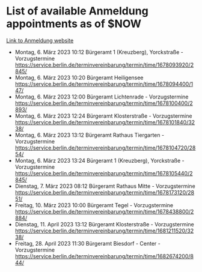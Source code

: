 # List of available Anmeldung appointments as of $NOW
[Link to Anmeldung website](https://service.berlin.de/terminvereinbarung/termin/tag.php?termin=1&anliegen[]=120686&dienstleisterlist=122210,122217,327316,122219,327312,122227,327314,122231,327346,122243,327348,122254,122252,329742,122260,329745,122262,329748,122271,327278,122273,327274,122277,327276,330436,122280,327294,122282,327290,122284,327292,122291,327270,122285,327266,122286,327264,122296,327268,150230,329760,122297,327286,122294,327284,122312,329763,122314,329775,122304,327330,122311,327334,122309,327332,317869,122281,327352,122279,329772,122283,122276,327324,122274,327326,122267,329766,122246,327318,122251,327320,122257,327322,122208,327298,122226,327300&herkunft=http%3A%2F%2Fservice.berlin.de%2Fdienstleistung%2F120686%2F)
- Montag, 6. März 2023 10:12 Bürgeramt 1 (Kreuzberg), Yorckstraße - Vorzugstermine https://service.berlin.de/terminvereinbarung/termin/time/1678093920/2845/
- Montag, 6. März 2023 10:20 Bürgeramt Heiligensee https://service.berlin.de/terminvereinbarung/termin/time/1678094400/147/
- Montag, 6. März 2023 12:00 Bürgeramt Lichtenrade - Vorzugstermine https://service.berlin.de/terminvereinbarung/termin/time/1678100400/2893/
- Montag, 6. März 2023 12:24 Bürgeramt Klosterstraße - Vorzugstermine https://service.berlin.de/terminvereinbarung/termin/time/1678101840/3238/
- Montag, 6. März 2023 13:12 Bürgeramt Rathaus Tiergarten - Vorzugstermine https://service.berlin.de/terminvereinbarung/termin/time/1678104720/2854/
- Montag, 6. März 2023 13:24 Bürgeramt 1 (Kreuzberg), Yorckstraße - Vorzugstermine https://service.berlin.de/terminvereinbarung/termin/time/1678105440/2845/
- Dienstag, 7. März 2023 08:12 Bürgeramt Rathaus Mitte - Vorzugstermine https://service.berlin.de/terminvereinbarung/termin/time/1678173120/2851/
- Freitag, 10. März 2023 10:00 Bürgeramt Tegel - Vorzugstermine https://service.berlin.de/terminvereinbarung/termin/time/1678438800/2884/
- Dienstag, 11. April 2023 13:12 Bürgeramt Klosterstraße - Vorzugstermine https://service.berlin.de/terminvereinbarung/termin/time/1681211520/3238/
- Freitag, 28. April 2023 11:30 Bürgeramt Biesdorf - Center - Vorzugstermine https://service.berlin.de/terminvereinbarung/termin/time/1682674200/844/
